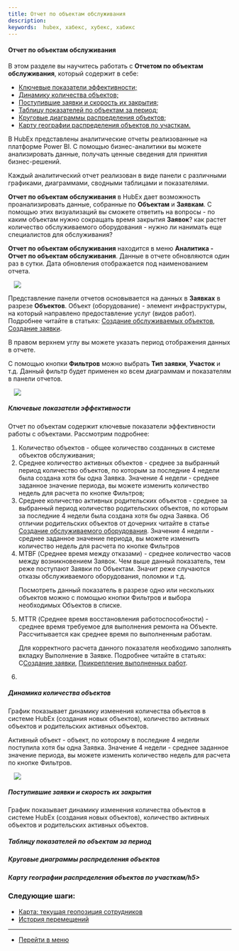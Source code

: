 ```yaml
---
title: Отчет по объектам обслуживания
description:
keywords:  hubex, хабекс, хубекс, хабикс
--- 
```


#### Отчет по объектам обслуживания
В этом разделе вы научитесь работать с <Strong>Отчетом по объектам обслуживания</Strong>, который содержит в себе:
<html>
<meta charset="utf-8">

<ul>
    <li><a href="#kpi">Ключевые показатели эффективности;</a></li>
    <li><a href="#objects">Динамику количества объектов;</a></li>
    <li><a href="#tickets">Поступившие заявки и скорость их закрытия;</a></li>
    <li><a href="#table">Таблицу показателей по объектам за период;</a></li>
    <li><a href="#piecharts">Круговые диаграммы распределения объектов;</a></li>
    <li><a href="#geo">Карту географии распределения объектов по участкам.</a></li>

</ul>
</html>

<body>
<p>В HubEx представлены аналитические отчеты реализованные на платформе Power BI. С помощью бизнес-аналитики вы
    можете анализировать данные, получать ценные сведения для принятия бизнес-решений.</p>
<p>Каждый аналитический отчет реализован в виде панели с различными графиками, диаграммами, сводными
    таблицами и показателями.</p>
<p><Strong>Отчет по объектам обслуживания</Strong> в HubEx дает возможность проанализировать данные, собранные по
    <Strong>Объектам</Strong> и <Strong>Заявкам</Strong>. С помощью этих визуализаций
    вы
    сможете
    ответить на
    вопросы - по каким объектам нужно сокращать время закрытия <Strong>Заявок</Strong>? как растет количество
    обслуживаемого оборудования - нужно ли нанимать еще специалистов для обслуживания? </p>

<p><Strong>Отчет по объектам обслуживания</Strong> находится в меню <Strong>Аналитика - Отчет по объектам
    обслуживания</Strong>. Данные
    в отчете обновляются один раз в
    сутки.
    Дата
    обновления отображается под наименованием отчета. </p>
<div>
    <img style="margin: 0 auto; display: block; max-width: 95%;"
         src="/attachments/images/FAQ/USER/ObjectsAnalitics/XXXXXXXXXXXXXXXXXXXXXXXX.jpg"/>
</div>
<p>Представление панели отчетов основывается на данных в <Strong>Заявках</Strong> в разрезе <Strong>Объектов</Strong>. Объект (оборудование) - элемент инфраструктуры, на который направлено предоставление услуг (видов работ). 
    Подробнее читайте в статьях: <a
            href="https://wiki.hubex.ru/docs/FAQ/RU/user/CreatingObjects.html#parentchild">Создание обслуживаемых
        объектов</a>, <a
            href="https://wiki.hubex.ru/docs/FAQ/RU/user/CreatingTicket.html">Создание заявки</a>.
</p>
<p>В правом верхнем углу вы можете указать период отображения данных в отчете.</p>
<p>С помощью кнопки <Strong>Фильтров</Strong> можно выбрать <Strong>Тип заявки</Strong>,
    <Strong>Участок</Strong> и т.д. Данный фильтр
    будет применен ко всем диаграммам и показателям в панели отчетов.</p>


<div>
    <img style="margin: 0 auto; display: block; max-width: 95%;"
         src="/attachments/images/FAQ/USER/ObjectsAnalitics/XXXXXXXXXXXXXXX.jpg"/>
</div>

<h5 id="kpi">Ключевые показатели эффективности</h5>
<p>Отчет по объектам содержит ключевые показатели эффективности работы с объектами. Рассмотрим подробнее:</p>
<ol>
    <li>Количество объектов - общее количество созданных в системе объектов обслуживания;</li>
    <li>Среднее количество активных объектов - среднее за выбранный период количество объектов, по которым за последние
        4 недели была создана хотя бы одна Заявка. Значение 4 недели - среднее
        заданное значение периода, вы можете изменить количество недель для расчета по кнопке Фильтров;
    </li>
    <li>Среднее количество активных родительских объектов - среднее за выбранный период количество родительских
        объектов, по которым за последние
        4 недели была создана хотя бы одна Заявка. Об отличии родительских объектов от дочерних читайте в статье <a
                href="https://wiki.hubex.ru/docs/FAQ/RU/user/CreatingObjects.html#parentchild">Создание обслуживаемого
            оборудования</a>. Значение 4 недели - среднее
        заданное значение периода, вы можете изменить количество недель для расчета по кнопке Фильтров
    </li>
    <li>MTBF (Среднее время между отказами) - среднее количество часов между возникновением Заявок. Чем выше
        данный показатель, тем реже поступают Заявки по Объектам. Значит реже случаются отказы обслуживаемого
        оборудования, поломки и т.д.
        <p>Посмотреть данный показатель в разрезе одно или
            нескольких объектов можно с помощью кнопки Фильтров и выбора необходимых Объектов в списке.</p>
    </li>
    <li>MTTR (Среднее время восстановления работоспособности) - среднее время требуемое для выполнения ремонта на
        Объекте. Рассчитывается как среднее время по выполненным работам.
        <p>Для корректного расчета данного показателя необходимо заполнять вкладку Выполнение в Заявке. Подробнее
            читайте в статьях: С<a
                    href="https://wiki.hubex.ru/docs/FAQ/RU/user/CreatingTicket.html">Создание заявки</a>, <a
                    href="https://wiki.hubex.ru/docs/FAQ/RU/user/AttachingFiles.html">Прикрепление выполненных работ</a>.
        </p>
    </li>
    <li></li>
</ol>

<h5 id="objects">Динамика количества объектов</h5>
<p>График показывает динамику изменения количества объектов в системе HubEx (создания новых объектов), количество
    активных объектов и родительских активных объектов.</p>
<p>Активный объект - объект, по которому в последние 4 недели поступила хотя бы одна Заявка. Значение 4 недели - среднее
    заданное значение периода, вы можете изменить количество недель для расчета по кнопке Фильтров.</p>
<div>
    <img style="margin: 0 auto; display: block; max-width: 95%;"
         src="/attachments/images/FAQ/USER/ObjectsAnalitics/XXXXXXXXXXXXXXX.jpg"/>
</div>

<h5 id="tickets">Поступившие заявки и скорость их закрытия</h5>
<p>График показывает динамику изменения количества объектов в системе HubEx (создания новых объектов), количество
    активных объектов и родительских активных объектов.</p>

<h5 id="table">Таблицу показателей по объектам за период</h5>
<p></p>

<h5 id="piecharts">Круговые диаграммы распределения объектов</h5>
<p></p>

<h5 id="geo">Карту географии распределения объектов по участкам/h5>
<p></p>



</body>

### Следующие шаги:
- [Карта: текущая геопозиция сотрудников](./GeoPosition.md)
- [История перемещений](./Geotracking.md)

___
- [Перейти в меню](http://wiki.hubex.ru)
